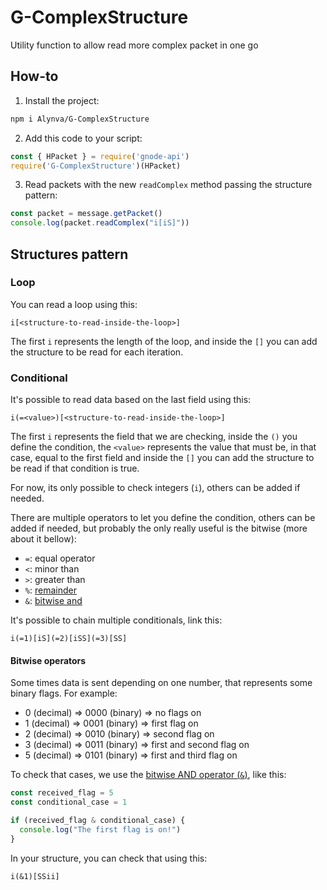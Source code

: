 # G-ComplexStructure
Utility function to allow read more complex packet in one go

## How-to

1. Install the project:

```sh
npm i Alynva/G-ComplexStructure
```

2. Add this code to your script:

```javascript
const { HPacket } = require('gnode-api')
require('G-ComplexStructure')(HPacket)
```

3. Read packets with the new `readComplex` method passing the structure pattern:

```javascript
const packet = message.getPacket()
console.log(packet.readComplex("i[iS]"))
```

## Structures pattern

### Loop

You can read a loop using this:

```
i[<structure-to-read-inside-the-loop>]
```

The first `i` represents the length of the loop, and inside the `[]` you can add the structure to be read for each iteration.

### Conditional

It's possible to read data based on the last field using this:

```
i(=<value>)[<structure-to-read-inside-the-loop>]
```

The first `i` represents the field that we are checking, inside the `()` you define the condition, the `<value>` represents the value that must be, in that case, equal to the first field and inside the `[]` you can add the structure to be read if that condition is true.

For now, its only possible to check integers (`i`), others can be added if needed.

There are multiple operators to let you define the condition, others can be added if needed, but probably the only really useful is the bitwise (more about it bellow):

- `=`: equal operator
- `<`: minor than
- `>`: greater than
- `%`: [remainder](https://developer.mozilla.org/en-US/docs/Web/JavaScript/Reference/Operators/Remainder)
- `&`: [bitwise and](https://developer.mozilla.org/en-US/docs/Web/JavaScript/Reference/Operators/Bitwise_AND)

It's possible to chain multiple conditionals, link this:

```
i(=1)[iS](=2)[iSS](=3)[SS]
```

#### Bitwise operators

Some times data is sent depending on one number, that represents some binary flags. For example:

- 0 (decimal) => 0000 (binary) => no flags on
- 1 (decimal) => 0001 (binary) => first flag on
- 2 (decimal) => 0010 (binary) => second flag on
- 3 (decimal) => 0011 (binary) => first and second flag on
- 5 (decimal) => 0101 (binary) => first and third flag on

To check that cases, we use the [bitwise AND operator (`&`)](https://developer.mozilla.org/en-US/docs/Web/JavaScript/Reference/Operators/Bitwise_AND), like this:

```js
const received_flag = 5
const conditional_case = 1

if (received_flag & conditional_case) {
  console.log("The first flag is on!")
}
```

In your structure, you can check that using this:

```
i(&1)[SSii]
```